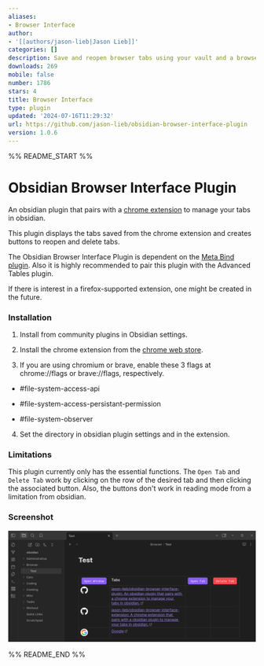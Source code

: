 ```yaml
---
aliases:
- Browser Interface
author:
- '[[authors/jason-lieb|Jason Lieb]]'
categories: []
description: Save and reopen browser tabs using your vault and a browser extension.
downloads: 269
mobile: false
number: 1786
stars: 4
title: Browser Interface
type: plugin
updated: '2024-07-16T11:29:32'
url: https://github.com/jason-lieb/obsidian-browser-interface-plugin
version: 1.0.6
---
```


%% README_START %%

# Obsidian Browser Interface Plugin

An obsidian plugin that pairs with a [chrome extension](https://github.com/jason-lieb/obsidian-browser-interface-extension) to manage your tabs in obsidian.

This plugin displays the tabs saved from the chrome extension and creates buttons to reopen and delete tabs.

The Obsidian Browser Interface Plugin is dependent on the [Meta Bind plugin](https://github.com/mProjectsCode/obsidian-meta-bind-plugin). Also it is highly recommended to pair this plugin with the Advanced Tables plugin.

If there is interest in a firefox-supported extension, one might be created in the future.

### Installation

1. Install from community plugins in Obsidian settings.

2. Install the chrome extension from the [chrome web store](https://chromewebstore.google.com/detail/obsidian-browser-interfac/eciohhdfhkkihkiiefldkejohdoghogo?pli=1).

3. If you are using chromium or brave, enable these 3 flags at chrome://flags or brave://flags, respectively.

  - #file-system-access-api

  - #file-system-access-persistant-permission

  - #file-system-observer

4. Set the directory in obsidian plugin settings and in the extension.

### Limitations

This plugin currently only has the essential functions. The `Open Tab` and `Delete Tab` work by clicking on the row of the desired tab and then clicking the associated button. Also, the buttons don't work in reading mode from a limitation from obsidian.

### Screenshot
![obsidian browser interface plugin screenshot](https://raw.githubusercontent.com/jason-lieb/obsidian-browser-interface-plugin/HEAD/screenshot.png)


%% README_END %%